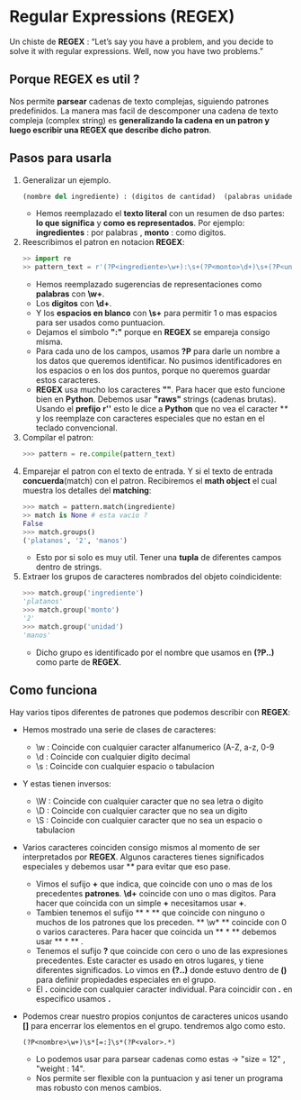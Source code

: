 # Regular Expressions (REGEX)

Un chiste de **REGEX** : “Let’s say you have a problem, and you decide to solve it with regular expressions. Well, now you have two problems.”

## Porque REGEX es util ?

Nos permite **parsear** cadenas de texto complejas, siguiendo patrones predefinidos.
La manera mas facil de descomponer una cadena de texto compleja (complex string) es **generalizando la cadena en un patron y luego escribir una REGEX que describe dicho patron**.


## Pasos para usarla

1. Generalizar un ejemplo.
    ```python
    (nombre del ingrediente) : (digitos de cantidad)  (palabras unidades)
    ```
   - Hemos reemplazado el **texto literal** con un resumen de dso partes: **lo que significa** y **como es representados**. Por ejemplo: **ingredientes** : por palabras , **monto** : como digitos.
2. Reescribimos el patron en notacion **REGEX**:
    ```python
    >> import re
    >> pattern_text = r'(?P<ingrediente>\w+):\s+(?P<monto>\d+)\s+(?P<unidad>\w+)'
    ```
    - Hemos reemplazado sugerencias de representaciones como **palabras** con **\w+**.
    - Los **digitos** con **\d+**.
    - Y los **espacios en blanco** con **\s+** para permitir 1 o mas espacios para ser usados como puntuacion.
    - Dejamos el simbolo **":"** porque en **REGEX** se empareja consigo misma.
    - Para cada uno de los campos, usamos **?P<nombre>** para darle un nombre a los datos que queremos identificar. No pusimos identificadores en los espacios o en los dos puntos, porque no queremos guardar estos caracteres.
    - **REGEX** usa mucho los caracteres **"\"**. Para hacer que esto funcione bien en **Python**. Debemos usar **"raws"** strings (cadenas brutas). Usando el **prefijo** **r''** esto le dice a **Python** que no vea el caracter **\** y los reemplaze con caracteres especiales que no estan en el teclado convencional.
3. Compilar el patron:
    ```python
    >>> pattern = re.compile(pattern_text)
    ```
4. Emparejar el patron con el texto de entrada. Y si el texto de entrada **concuerda**(match) con el patron. Recibiremos el **math object** el cual muestra los detalles del **matching**:
    ```python
    >>> match = pattern.match(ingrediente)
    >> match is None # esta vacio ?
    False
    >>> match.groups()
    ('platanos', '2', 'manos')
    ```
    - Esto por si solo es muy util. Tener una **tupla** de diferentes campos dentro de strings.
5. Extraer los grupos de caracteres nombrados del objeto coindicidente:
    ```python
    >>> match.group('ingrediente')
    'platanos'
    >>> match.group('monto')
    '2'
    >>> match.group('unidad')
    'manos'
    ```
    - Dicho grupo es identificado por el nombre que usamos en **(?P<nombre>..)** como parte de **REGEX**.

## Como funciona

Hay varios tipos diferentes de patrones que podemos describir con **REGEX**:

- Hemos mostrado una serie de clases de caracteres:
    - \w : Coincide con cualquier caracter alfanumerico (A-Z, a-z, 0-9
    - \d : Coincide con cualquier digito decimal
    - \s : Coincide con cualquier espacio o tabulacion
- Y estas tienen inversos:
    - \W : Coincide con cualquier caracter que no sea letra o digito
    - \D : Coincide con cualquier caracter que no sea un digito
    - \S : Coincide con cualquier caracter que no sea un espacio o tabulacion
- Varios caracteres coinciden consigo mismos al momento de ser interpretados por **REGEX**. Algunos caracteres tienes significados especiales y debemos usar **\** para evitar que eso pase.
    - Vimos el sufijo **+** que indica, que coincide con uno o mas de los precedentes **patrones**. **\d+** coincide con uno o mas digitos. Para hacer que coincida con un simple **+** necesitamos usar **\+**.
    - Tambien tenemos el sufijo ** * ** que coincide con ninguno o muchos de los patrones que los preceden. ** \w* ** coincide con 0 o varios caracteres. Para hacer que coincida un ** * ** debemos usar ** \* ** .
    - Tenemos el sufijo **?** que coincide con cero o uno de las expresiones precedentes. Este caracter es usado en otros lugares, y tiene diferentes significados. Lo vimos en **(?<nombre>..)** donde estuvo dentro de **()** para definir propiedades especiales en el grupo.
    - El **.** coincide con cualquier caracter individual. Para coincidir con **.** en especifico usamos **\.**

- Podemos crear nuestro propios conjuntos de caracteres unicos usando **[]** para encerrar los elementos en el grupo. tendremos algo como esto.
    ```python3
    (?P<nombre>\w+)\s*[=:]\s*(?P<valor>.*)
    ```
    - Lo podemos usar para parsear cadenas como estas -> "size = 12" , "weight : 14".
    - Nos permite ser flexible con la puntuacion y asi tener un programa mas robusto con menos cambios.
